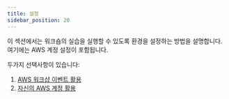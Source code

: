 ```yaml
---
title: 설정
sidebar_position: 20
---
```


이 섹션에서는 워크숍의 실습을 실행할 수 있도록 환경을 설정하는 방법을 설명합니다. 여기에는 AWS 계정 설정이 포함됩니다.

두가지 선택사항이 있습니다:

1. [AWS 워크샵 이벤트 활용](aws-event)
2. [자신의 AWS 계정 활용](your-account/)